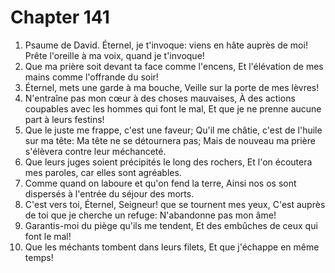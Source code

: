 # Chapter 141

1. Psaume de David. Éternel, je t'invoque: viens en hâte auprès de moi! Prête l'oreille à ma voix, quand je t'invoque!
2. Que ma prière soit devant ta face comme l'encens, Et l'élévation de mes mains comme l'offrande du soir!
3. Éternel, mets une garde à ma bouche, Veille sur la porte de mes lèvres!
4. N'entraîne pas mon cœur à des choses mauvaises, À des actions coupables avec les hommes qui font le mal, Et que je ne prenne aucune part à leurs festins!
5. Que le juste me frappe, c'est une faveur; Qu'il me châtie, c'est de l'huile sur ma tête: Ma tête ne se détournera pas; Mais de nouveau ma prière s'élèvera contre leur méchanceté.
6. Que leurs juges soient précipités le long des rochers, Et l'on écoutera mes paroles, car elles sont agréables.
7. Comme quand on laboure et qu'on fend la terre, Ainsi nos os sont dispersés à l'entrée du séjour des morts.
8. C'est vers toi, Éternel, Seigneur! que se tournent mes yeux, C'est auprès de toi que je cherche un refuge: N'abandonne pas mon âme!
9. Garantis-moi du piège qu'ils me tendent, Et des embûches de ceux qui font le mal!
10. Que les méchants tombent dans leurs filets, Et que j'échappe en même temps!

